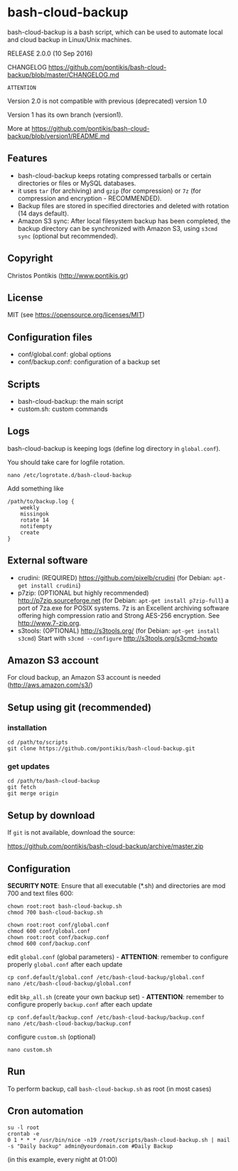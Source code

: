 bash-cloud-backup
=================

bash-cloud-backup is a bash script, which can be used to automate local and cloud backup in Linux/Unix machines.

RELEASE 2.0.0 (10 Sep 2016)

CHANGELOG https://github.com/pontikis/bash-cloud-backup/blob/master/CHANGELOG.md

    ATTENTION

Version 2.0 is not compatible with previous (deprecated) version 1.0

Version 1 has its own branch (version1).

More at https://github.com/pontikis/bash-cloud-backup/blob/version1/README.md

Features
--------

* bash-cloud-backup keeps rotating compressed tarballs or certain directories or files or MySQL databases.
* it uses ``tar`` (for archiving) and ``gzip`` (for compression) or ``7z`` (for compression and encryption - RECOMMENDED).
* Backup files are stored in specified directories and deleted with rotation (14 days default).
* Amazon S3 sync: After local filesystem backup has been completed, the backup directory can be synchronized with Amazon S3, using ``s3cmd sync`` (optional but recommended).

Copyright
---------
Christos Pontikis (http://www.pontikis.gr)

License
-------
MIT (see https://opensource.org/licenses/MIT)

Configuration files
-------------------

* conf/global.conf: global options
* conf/backup.conf: configuration of a backup set

Scripts
-------

* bash-cloud-backup: the main script
* custom.sh: custom commands

Logs
----
bash-cloud-backup is keeping logs (define log directory in ``global.conf``).

You should take care for logfile rotation.

    nano /etc/logrotate.d/bash-cloud-backup
    
Add something like
    
    /path/to/backup.log {
        weekly
        missingok
        rotate 14
        notifempty
        create
    }


External software
-----------------

* crudini: (REQUIRED) https://github.com/pixelb/crudini (for Debian: ``apt-get install crudini``)
* p7zip: (OPTIONAL but highly recommended) http://p7zip.sourceforge.net (for Debian: ``apt-get install p7zip-full``) a port of 7za.exe for POSIX systems. 7z is an Excellent archiving software offering high compression ratio and Strong AES-256 encryption. See http://www.7-zip.org.
* s3tools: (OPTIONAL) http://s3tools.org/ (for Debian: ``apt-get install s3cmd``) Start with ``s3cmd --configure``  http://s3tools.org/s3cmd-howto


Amazon S3 account
-----------------

For cloud backup, an Amazon S3 account is needed (http://aws.amazon.com/s3/)

Setup using git (recommended)
-----------------------------
### installation
    cd /path/to/scripts
    git clone https://github.com/pontikis/bash-cloud-backup.git

### get updates
    cd /path/to/bash-cloud-backup
    git fetch
    git merge origin

Setup by download
-----------------

If ``git`` is not available, download the source:

https://github.com/pontikis/bash-cloud-backup/archive/master.zip

Configuration
-------------

**SECURITY NOTE**: Ensure that all executable (*.sh) and directories are mod 700 and text files 600:

    chown root:root bash-cloud-backup.sh
    chmod 700 bash-cloud-backup.sh
    
    chown root:root conf/global.conf
    chmod 600 conf/global.conf
    chown root:root conf/backup.conf
    chmod 600 conf/backup.conf

edit ``global.conf`` (global parameters) - **ATTENTION**: remember to configure properly ``global.conf`` after each update

    cp conf.default/global.conf /etc/bash-cloud-backup/global.conf
    nano /etc/bash-cloud-backup/global.conf
    
edit ``bkp_all.sh`` (create your own backup set) - **ATTENTION**: remember to configure properly ``backup.conf`` after each update

    cp conf.default/backup.conf /etc/bash-cloud-backup/backup.conf
    nano /etc/bash-cloud-backup/backup.conf

configure ``custom.sh`` (optional)

    nano custom.sh

Run
---

To perform backup, call ``bash-cloud-backup.sh`` as root (in most cases)


Cron automation
---------------

    su -l root
    crontab -e
    0 1 * * * /usr/bin/nice -n19 /root/scripts/bash-cloud-backup.sh | mail -s "Daily backup" admin@yourdomain.com #Daily Backup

(in this example, every night at 01:00)